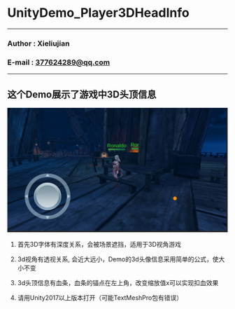 # UnityDemo_Player3DHeadInfo

****

### Author : Xieliujian
### E-mail : 377624289@qq.com

****

<h2 id="Demo2">这个Demo展示了游戏中3D头顶信息</h2>

![效果图](https://github.com/xieliujian/UnityDemo_Player3DHeadInfo/blob/master/Snapshots/TIM_20171203013048.png)

1. 首先3D字体有深度关系，会被场景遮挡，适用于3D视角游戏

2. 3d视角有透视关系, 会近大远小，Demo的3d头像信息采用简单的公式，使大小不变

3. 3d头顶信息有血条，血条的锚点在左上角，改变缩放值x可以实现扣血效果

4. 请用Unity2017以上版本打开（可能TextMeshPro包有错误）